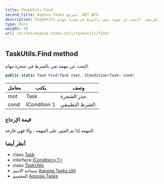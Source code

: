 ```yaml
---
title: TaskUtils.Find
second_title: Aspose.Tasks لمرجع .NET API
description: TaskUtils طريقة. البحث عن مهمة تفي بالشرط في شجرة مهام.
type: docs
weight: 30
url: /ar/net/aspose.tasks.util/taskutils/find/
---
```

## TaskUtils.Find method

البحث عن مهمة تفي بالشرط في شجرة مهام.

```csharp
public static Task Find(Task root, ICondition<Task> cond)
```

| معامل | يكتب | وصف |
| --- | --- | --- |
| root | Task | جذر الشجرة. |
| cond | ICondition`1 | الشرط التطبيقي. |

### قيمة الإرجاع

المهمة إذا تم العثور على المهمة ، وإلا فهي فارغة.

### أنظر أيضا

* class [Task](../../../aspose.tasks/task/)
* interface [ICondition&lt;T&gt;](../../icondition-1/)
* class [TaskUtils](../)
* مساحة الاسم [Aspose.Tasks.Util](../../taskutils/)
* المجسم [Aspose.Tasks](../../../)


